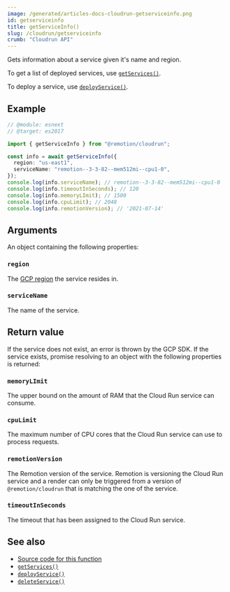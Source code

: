 ```yaml
---
image: /generated/articles-docs-cloudrun-getserviceinfo.png
id: getserviceinfo
title: getServiceInfo()
slug: /cloudrun/getserviceinfo
crumb: "Cloudrun API"
---
```


Gets information about a service given it's name and region.

To get a list of deployed services, use [`getServices()`](/docs/cloudrun/getservices).

To deploy a service, use [`deployService()`](/docs/lambda/deployservice).

## Example

```ts twoslash
// @module: esnext
// @target: es2017

import { getServiceInfo } from "@remotion/cloudrun";

const info = await getServiceInfo({
  region: "us-east1",
  serviceName: "remotion--3-3-82--mem512mi--cpu1-0",
});
console.log(info.serviceName); // remotion--3-3-82--mem512mi--cpu1-0
console.log(info.timeoutInSeconds); // 120
console.log(info.memoryLImit); // 1500
console.log(info.cpuLimit); // 2048
console.log(info.remotionVersion); // '2021-07-14'
```

## Arguments

An object containing the following properties:

### `region`

The [GCP region](/docs/cloudrun/region-selection) the service resides in.

### `serviceName`

The name of the service.

## Return value

If the service does not exist, an error is thrown by the GCP SDK.
If the service exists, promise resolving to an object with the following properties is returned:

### `memoryLImit`

The upper bound on the amount of RAM that the Cloud Run service can consume.

### `cpuLimit`

The maximum number of CPU cores that the Cloud Run service can use to process requests.

### `remotionVersion`

The Remotion version of the service. Remotion is versioning the Cloud Run service and a render can only be triggered from a version of `@remotion/cloudrun` that is matching the one of the service.

### `timeoutInSeconds`

The timeout that has been assigned to the Cloud Run service.

## See also

- [Source code for this function](https://github.com/remotion-dev/remotion/blob/main/packages/cloudrun/src/api/get-service-info.ts)
- [`getServices()`](/docs/cloudrun/getservices)
- [`deployService()`](/docs/cloudrun/deployservice)
- [`deleteService()`](/docs/cloudrun/deleteservice)
